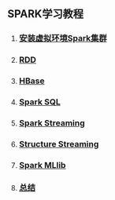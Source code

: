 ## SPARK学习教程
1. ### [安装虚拟环境Spark集群](https://github.com/LeslieZhoa/Learning_Spark/blob/master/1.%E5%AE%89%E8%A3%85%E7%8E%AF%E5%A2%83/ReadMe.md)
2. ### [RDD](https://github.com/LeslieZhoa/Learning_Spark/blob/master/2.RDD/ReadMe.md)
3. ### [HBase](https://github.com/LeslieZhoa/Learning_Spark/blob/master/3.HBase/ReadMe.md)
4. ### [Spark SQL](https://github.com/LeslieZhoa/Learning_Spark/blob/master/4.Spark%20SQL/ReadMe.md)
5. ### [Spark Streaming](https://github.com/LeslieZhoa/Learning_Spark/blob/master/5.Spark%20Streaming/ReadMe.md)
6. ### [Structure Streaming](https://github.com/LeslieZhoa/Learning_Spark/blob/master/6.Structure%20Streaming/ReadMe.md)
7. ### [Spark MLlib](https://github.com/LeslieZhoa/Learning_Spark/blob/master/7.Spark%20MLlib/ReadMe.md)
8. ### [总结](https://github.com/LeslieZhoa/Learning_Spark/blob/master/8.%E6%80%BB%E7%BB%93/ReadMe.md)